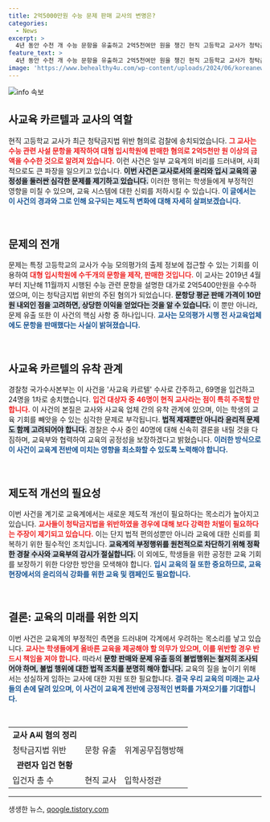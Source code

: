 ```yaml
---
title: 2억5000만원 수능 문제 판매 교사의 변명은?
categories:
  - News
excerpt: >
  4년 동안 수천 개 수능 문항을 유출하고 2억5천여만 원을 챙긴 현직 고등학교 교사가 청탁금지법 위반으로 검찰에 송치됐다. 경찰은 사교육 카르텔 전반에 대한 대규모 수사를 진행 중이다.
feature_text: >
  4년 동안 수천 개 수능 문항을 유출하고 2억5천여만 원을 챙긴 현직 고등학교 교사가 청탁금지법 위반으로 검찰에 송치됐다. 경찰은 사교육 카르텔 전반에 대한 대규모 수사를 진행 중이다.
image: 'https://www.behealthy4u.com/wp-content/uploads/2024/06/koreanews.jpg'
---
```


<p><img src="https://www.behealthy4u.com/wp-content/uploads/2024/06/koreanews.jpg" alt="info 속보" /></p>

<h2 data-ke-size="size26">사교육 카르텔과 교사의 역할</h2>

<p data-ke-size="size16">현직 고등학교 교사가 최근 청탁금지법 위반 혐의로 검찰에 송치되었습니다. <b><span style="color: #ee2323;">그 교사는 수능 관련 사설 문항을 제작하여 대형 입시학원에 판매한 혐의로 2억5천만 원 이상의 금액을 수수한 것으로 알려져 있습니다.</span></b> 이런 사건은 일부 교육계의 비리를 드러내며, 사회적으로도 큰 파장을 일으키고 있습니다. <b><span style="background-color: #21538527;">이번 사건은 교사로서의 윤리와 입시 교육의 공정성을 둘러싼 심각한 문제를 제기하고 있습니다.</span></b> 이러한 행위는 학생들에게 부정적인 영향을 미칠 수 있으며, 교육 시스템에 대한 신뢰를 저하시킬 수 있습니다. <b><span style="color: #1a5490;">이 글에서는 이 사건의 경과와 그로 인해 요구되는 제도적 변화에 대해 자세히 살펴보겠습니다.</span></b></p>

<p data-ke-size="size16">&nbsp;</p>

<h2 data-ke-size="size26">문제의 전개</h2>

<p data-ke-size="size16">문제는 특정 고등학교의 교사가 수능 모의평가의 출제 정보에 접근할 수 있는 기회를 이용하여 <b><span style="color: #ee2323;">대형 입시학원에 수千개의 문항을 제작, 판매한 것입니다.</span></b> 이 교사는 2019년 4월부터 지난해 11월까지 시행된 수능 관련 문항을 설명한 대가로 2억5400만원을 수수하였으며, 이는 청탁금지법 위반의 주된 혐의가 되었습니다. <b><span style="background-color: #21538527;">문항당 평균 판매 가격이 10만원 내외인 점을 고려하면, 상당한 이익을 얻었다는 것을 알 수 있습니다.</span></b> 이 뿐만 아니라, 문제 유출 또한 이 사건의 핵심 사항 중 하나입니다. <b><span style="color: #1a5490;">교사는 모의평가 시행 전 사교육업체에도 문항을 판매했다는 사실이 밝혀졌습니다.</span></b></p>

<p data-ke-size="size16">&nbsp;</p>

<h2 data-ke-size="size26">사교육 카르텔의 유착 관계</h2>

<p data-ke-size="size16">경찰청 국가수사본부는 이 사건을 '사교육 카르텔' 수사로 간주하고, 69명을 입건하고 24명을 1차로 송치했습니다. <b><span style="color: #ee2323;">입건 대상자 중 46명이 현직 교사라는 점이 특히 주목할 만합니다.</span></b> 이 사건의 본질은 교사와 사교육 업체 간의 유착 관계에 있으며, 이는 학생의 교육 기회를 빼앗을 수 있는 심각한 문제로 부각됩니다. <b><span style="background-color: #21538527;">법적 제재뿐만 아니라 윤리적 문제도 함께 고려되어야 합니다.</span></b> 경찰은 수사 중인 40명에 대해 신속히 결론을 내릴 것을 다짐하며, 교육부와 협력하여 교육의 공정성을 보장하겠다고 밝혔습니다. <b><span style="color: #1a5490;">이러한 방식으로 이 사건이 교육계 전반에 미치는 영향을 최소화할 수 있도록 노력해야 합니다.</span></b></p>

<p data-ke-size="size16">&nbsp;</p>

<h2 data-ke-size="size26">제도적 개선의 필요성</h2>

<p data-ke-size="size16">이번 사건을 계기로 교육계에서는 새로운 제도적 개선이 필요하다는 목소리가 높아지고 있습니다. <b><span style="color: #ee2323;">교사들이 청탁금지법을 위반하였을 경우에 대해 보다 강력한 처벌이 필요하다는 주장이 제기되고 있습니다.</span></b> 이는 단지 법적 편의성뿐만 아니라 교육에 대한 신뢰를 회복하기 위한 필수적인 조치입니다. <b><span style="background-color: #21538527;">교육계의 부정행위를 원천적으로 차단하기 위해 정확한 경찰 수사와 교육부의 감시가 절실합니다.</span></b> 이 외에도, 학생들을 위한 공정한 교육 기회를 보장하기 위한 다양한 방안을 모색해야 합니다. <b><span style="color: #1a5490;">입시 교육의 질 또한 중요하므로, 교육현장에서의 윤리의식 강화를 위한 교육 및 캠페인도 필요합니다.</span></b></p>

<p data-ke-size="size16">&nbsp;</p>

<h2 data-ke-size="size26">결론: 교육의 미래를 위한 의지</h2>

<p data-ke-size="size16">이번 사건은 교육계의 부정적인 측면을 드러내며 각계에서 우려하는 목소리를 낳고 있습니다. <b><span style="color: #ee2323;">교사는 학생들에게 올바른 교육을 제공해야 할 의무가 있으며, 이를 위반할 경우 반드시 책임을 져야 합니다.</span></b> 따라서 <b><span style="background-color: #21538527;">문항 판매와 문제 유출 등의 불법행위는 철저히 조사되어야 하며, 불법 행위에 대한 법적 조치를 분명히 해야 합니다.</span></b> 교육의 질을 높이기 위해서는 성실하게 임하는 교사에 대한 지원 또한 필요합니다. <b><span style="color: #1a5490;">결국 우리 교육의 미래는 교사들의 손에 달려 있으며, 이 사건이 교육계 전반에 긍정적인 변화를 가져오기를 기대합니다.</span></b></p>

<p data-ke-size="size16">&nbsp;</p>

<table style="width: 100%;">
    <tr>
        <td style="text-align: center; height: 17px;"><b>교사 A씨 혐의 정리</b></td>
    </tr>
    <tr>
        <td>청탁금지법 위반</td>
        <td>문항 유출</td>
        <td>위계공무집행방해</td>
    </tr>
    <tr>
        <td style="text-align: center; height: 17px;"><b>관련자 입건 현황</b></td>
    </tr>
    <tr>
        <td>입건자 총 수</td>
        <td>현직 교사</td>
        <td>입학사정관</td>
    </tr>
</table>

<hr>
생생한 뉴스, <a href="https://qoogle.tistory.com" rel="dofollow">qoogle.tistory.com</a>


